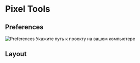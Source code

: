 # Pixel Tools
## Preferences
![Preferences](https://github.com/Morphinometr/Pixel_Tools/blob/readme/images/preferences.png)
Укажите путь к проекту на вашем компьютере
## Layout
